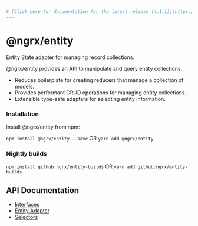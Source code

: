 ```yaml
---
# [Click here for documentation for the latest release (4.1.1)](https://github.com/ngrx/platform/blob/v4.1.1/docs/entity/README.md)
---
```


# @ngrx/entity

Entity State adapter for managing record collections.

@ngrx/entity provides an API to manipulate and query entity collections.

- Reduces boilerplate for creating reducers that manage a collection of models.
- Provides performant CRUD operations for managing entity collections.
- Extensible type-safe adapters for selecting entity information.

### Installation
Install @ngrx/entity from npm:

`npm install @ngrx/entity --save` OR `yarn add @ngrx/entity`

### Nightly builds

`npm install github:ngrx/entity-builds` OR `yarn add github:ngrx/entity-builds`

## API Documentation
- [Interfaces](./interfaces.md)
- [Entity Adapter](./adapter.md)
- [Selectors](./adapter.md#entity-selectors)

